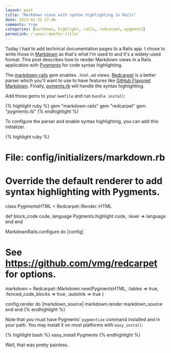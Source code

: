 ```yaml
---
layout: post
title: "Markdown views with syntax highlighting in Rails"
date: 2013-01-31 17:46
comments: true
categories: [markdown, highlight, rails, redcarpet, pygments]
permalink: /:year/:month/:title/
---
```


Today I had to add technical documentation pages to a Rails app. I chose to
write those in [Markdown](http://daringfireball.net/projects/markdown/) as
that's what I'm used to and it's a widely-used format. This post describes how
to render Markdown views in a Rails application with
[Pygments](http://pygments.org) for code syntax highlighting.

<!-- more -->

The [markdown-rails](https://github.com/joliss/markdown-rails) gem enables
`.html.md` views. [Redcarpet](https://github.com/vmg/redcarpet) is a better
parser which you'll want to use to have features like [GitHub Flavored
Markdown](http://github.github.com/github-flavored-markdown/). Finally,
[pyments.rb](https://github.com/tmm1/pygments.rb) will handle the syntax
highlighting.

Add those gems to your `Gemfile` and run `bundle install`:

{% highlight ruby %}
gem "markdown-rails"
gem "redcarpet"
gem "pygments.rb"
{% endhighlight %}

To configure the parser and enable syntax highlighting, you can add this
initializer.

{% highlight ruby %}
# File: config/initializers/markdown.rb

# Override the default renderer to add syntax highlighting with Pygments.
class PygmentsHTML < Redcarpet::Render::HTML

  def block_code code, language
    Pygments.highlight code, :lexer => language
  end
end

MarkdownRails.configure do |config|

  # See https://github.com/vmg/redcarpet for options.
  markdown = Redcarpet::Markdown.new(PygmentsHTML,
    :tables => true,
    :fenced_code_blocks => true,
    :autolink => true
  )

  config.render do |markdown_source|
    markdown.render markdown_source
  end
end
{% endhighlight %}

Note that you must have Pygments' `pygmentize` command installed and in your
path. You may install it on most platforms with `easy_install`:

{% highlight bash %}
easy_install Pygments
{% endhighlight %}

Well, that was pretty painless.
